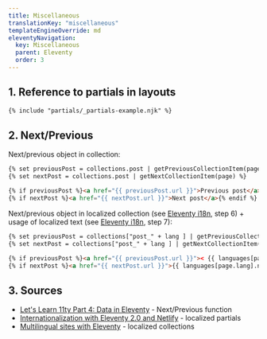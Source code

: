 ```yaml
---
title: Miscellaneous
translationKey: "miscellaneous"
templateEngineOverride: md
eleventyNavigation:
  key: Miscellaneous
  parent: Eleventy
  order: 3
---
```

## 1. Reference to partials in layouts
```html
{% include "partials/_partials-example.njk" %}
```

## 2. Next/Previous
Next/previous object in collection:
```html
{% set previousPost = collections.post | getPreviousCollectionItem(page) %}
{% set nextPost = collections.post | getNextCollectionItem(page) %}

{% if previousPost %}<a href="{{ previousPost.url }}">Previous post</a>{% endif %}<br>
{% if nextPost %}<a href="{{ nextPost.url }}">Next post</a>{% endif %}
```
Next/previous object in localized collection (see [Eleventy i18n](/en/note/eleventy/eleventy-i18n), step 6) + usage of localized text (see [Eleventy i18n](/en/note/eleventy/eleventy-i18n), step 7):
```html
{% set previousPost = collections["post_" + lang ] | getPreviousCollectionItem(page) %}  <!-- localised collection -->
{% set nextPost = collections["post_" + lang ] | getNextCollectionItem(page) %}          <!-- localised collection -->

{% if previousPost %}<a href="{{ previousPost.url }}">< {{ languages[page.lang].previousPostText }}</a>{% endif %} <!-- language dictionary -->
{% if nextPost %}<a href="{{ nextPost.url }}">{{ languages[page.lang].nextPostText }} ></a>{% endif %}             <!-- language dictionary -->
```

## 3. Sources
- [Let's Learn 11ty Part 4: Data in Eleventy](https://dev.to/psypher1/lets-learn-11ty-part-4-data-in-eleventy-6mo) - Next/Previous function
- [Internationalization with Eleventy 2.0 and Netlify](https://www.lenesaile.com/en/blog/) - localized partials
- [Multilingual sites with Eleventy](https://www.webstoemp.com/blog/multilingual-sites-eleventy/) - localized collections
